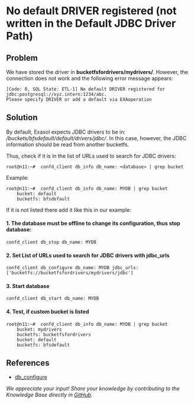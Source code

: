 # No default DRIVER registered (not written in the Default JDBC Driver Path)

## Problem

We have stored the driver in **bucketfsfordrivers/mydrivers/**. However, the connection does not work and the following error message appears:

```text
[Code: 0, SQL State: ETL-1] No default DRIVER registered for jdbc:postgresql://xyz.intern:1234/abc.
Please specify DRIVER or add a default via EXAoperation
```

## Solution

By default, Exasol expects JDBC drivers to be in: */buckets/bfsdefault/default/drivers/jdbc/*.  In this case, however, the JDBC information should be read from another bucketfs.

Thus, check if it is in the list of URLs used to search for JDBC drivers:

```text
root@n11:~#  confd_client db_info db_name: <database> | grep bucket
```

Example:

```text
root@n11:~#  confd_client db_info db_name: MYDB | grep bucket
    bucket: default
    bucketfs: bfsdefault
```

If it is not listed there add it like this in our example:

#### 1. The database must be offline to change its configuration, thus stop database:

```text
confd_client db_stop db_name: MYDB
```

#### 2. Set List of URLs used to search for JDBC drivers with jdbc_urls

```text
confd_client db_configure db_name: MYDB jdbc_urls: ['bucketfs://bucketfsfordrivers/mydrivers/jdbc']
```

#### 3. Start database

```text
confd_client db_start db_name: MYDB
```

#### 4. Test, if custom bucket is listed

```text
root@n11:~#  confd_client db_info db_name: MYDB | grep bucket
    bucket: mydrivers
    bucketfs: bucketfsfordrivers
    bucket: default
    bucketfs: bfsdefault
```

## References

* [db_configure](https://docs.exasol.com/db/latest/confd/jobs/db_configure.htm)

*We appreciate your input! Share your knowledge by contributing to the Knowledge Base directly in [GitHub](https://github.com/exasol/public-knowledgebase).*
